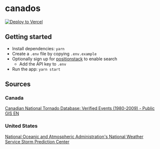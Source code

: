 # canados

[![Deploy to Vercel](/button)](/import/project?template=https://github.com/Zertz/canados/tree/master)

## Getting started

- Install dependencies: `yarn`
- Create a `.env` file by copying `.env.example`
- Optionally sign up for [positionstack](https://positionstack.com/) to enable search
  - Add the API key to `.env`
- Run the app: `yarn start`

## Sources

### Canada

[Canadian National Tornado Database: Verified Events (1980-2009) - Public GIS EN](https://open.canada.ca/data/en/dataset/fd3355a7-ae34-4df7-b477-07306182db69)

### United States

[National Oceanic and Atmospheric Administration's National Weather Service Storm Prediction Center](https://www.spc.noaa.gov/wcm/#data)
